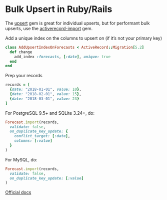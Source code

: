 # Bulk Upsert in Ruby/Rails

The [upsert](https://github.com/seamusabshere/upsert) gem is great for individual upserts, but for performant bulk upserts, use the [activerecord-import](https://github.com/zdennis/activerecord-import) gem.

Add a unique index on the columns to upsert on (if it’s not your primary key)

```rb
class AddUpsertIndexOnForecasts < ActiveRecord::Migration[5.2]
  def change
    add_index :forecasts, [:date], unique: true
  end
end
```

Prep your records

```ruby
records = [
  {date: "2018-01-01", value: 10},
  {date: "2018-02-01", value: 15},
  {date: "2018-03-01", value: 23}
]
```

For PostgreSQL 9.5+ and SQLite 3.24+, do:

```ruby
Forecast.import(records,
  validate: false,
  on_duplicate_key_update: {
    conflict_target: [:date],
    columns: [:value]
  }
)
```

For MySQL, do:

```ruby
Forecast.import(records,
  validate: false,
  on_duplicate_key_update: [:value]
)
```

[Official docs](https://github.com/zdennis/activerecord-import/wiki/On-Duplicate-Key-Update)
